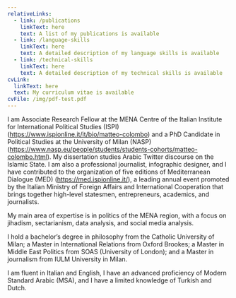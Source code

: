 ```yaml
---
relativeLinks:
  - link: /publications
    linkText: here
    text: A list of my publications is available
  - link: /language-skills
    linkText: here
    text: A detailed description of my language skills is available
  - link: /technical-skills
    linkText: here
    text: A detailed description of my technical skills is available
cvLink:
  linkText: here
  text: My curriculum vitae is available
cvFile: /img/pdf-test.pdf
---
```

I am Associate Research Fellow at the MENA Centre of the Italian Institute for International Political Studies (ISPI) (https://www.ispionline.it/it/bio/matteo-colombo) and a PhD Candidate in Political Studies at the University of Milan (NASP) (https://www.nasp.eu/people/students/students-cohorts/matteo-colombo.html). My dissertation studies Arabic Twitter discourse on the Islamic State. I am also a professional journalist, infographic designer, and I have contributed to the organization of five editions of Mediterranean Dialogue (MED) (https://med.ispionline.it/), a leading annual event promoted by the Italian Ministry of Foreign Affairs and International Cooperation that brings together high-level statesmen, entrepreneurs, academics, and journalists.   

My main area of expertise is in politics of the MENA region, with a focus on jihadism, sectarianism, data analysis, and social media analysis.  

I hold a bachelor’s degree in philosophy from the Catholic University of Milan; a Master in International Relations from Oxford Brookes; a Master in Middle East Politics from SOAS (University of London); and a Master in journalism from IULM University in Milan.  

I am fluent in Italian and English, I have an advanced proficiency of Modern Standard Arabic (MSA), and I have a limited knowledge of Turkish and Dutch.  
